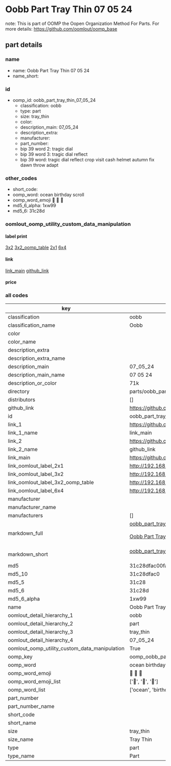 # Oobb Part Tray Thin 07 05 24  

note: This is part of OOMP the Oopen Organization Method For Parts. For more details: https://github.com/oomlout/oomp_base

##  part details





### name
* name: Oobb Part Tray Thin 07 05 24
* name_short: 
### id
* oomp_id: oobb_part_tray_thin_07_05_24
  * classification: oobb
  * type: part
  * size: tray_thin
  * color: 
  * description_main: 07_05_24
  * description_extra: 
  * manufacturer: 
  * part_number: 
  * bip 39 word 2: tragic dial
  * bip 39 word 3: tragic dial reflect
  * bip 39 word: tragic dial reflect crop visit cash helmet autumn fix dawn throw adapt

### other_codes
* short_code: 
* oomp_word: ocean birthday scroll
* oomp_word_emoji :ocean: :birthday: :scroll:
* md5_6_alpha: 1xw99
* md5_6: 31c28d






### oomlout_oomp_utility_custom_data_manipulation
#### label print
[3x2](http://192.168.1.245:1112/?label=oomp%201xw99)
[3x2_oomp_table](http://192.168.1.107:1112/?label=oomp%201xw99)
[2x1](http://192.168.1.242:1112/?label=oomp%201xw99)
[6x4](http://192.168.1.55:1112/?label=oomp%201xw99)    

#### link

[link_main](https://github.com/oomlout/oomlout_oomp_current_version_messy/tree/main/parts/oobb_part_tray_thin_07_05_24) [github_link](https://github.com/oomlout/oomlout_oomp_part_src/tree/main/parts/oobb_part_tray_thin_07_05_24)                             

#### price







### all codes 
| key | value |  
| --- | --- |  
| classification | oobb |  
| classification_name | Oobb |  
| color |  |  
| color_name |  |  
| description_extra |  |  
| description_extra_name |  |  
| description_main | 07_05_24 |  
| description_main_name | 07 05 24 |  
| description_or_color | 71k |  
| directory | parts/oobb_part_tray_thin_07_05_24 |  
| distributors | [] |  
| github_link | https://github.com/oomlout/oomlout_oomp_part_src/tree/main/parts/oobb_part_tray_thin_07_05_24 |  
| id | oobb_part_tray_thin_07_05_24 |  
| link_1 | https://github.com/oomlout/oomlout_oomp_current_version_messy/tree/main/parts/oobb_part_tray_thin_07_05_24 |  
| link_1_name | link_main |  
| link_2 | https://github.com/oomlout/oomlout_oomp_part_src/tree/main/parts/oobb_part_tray_thin_07_05_24 |  
| link_2_name | github_link |  
| link_main | https://github.com/oomlout/oomlout_oomp_current_version_messy/tree/main/parts/oobb_part_tray_thin_07_05_24 |  
| link_oomlout_label_2x1 | http://192.168.1.242:1112/?label=oomp%201xw99 |  
| link_oomlout_label_3x2 | http://192.168.1.245:1112/?label=oomp%201xw99 |  
| link_oomlout_label_3x2_oomp_table | http://192.168.1.107:1112/?label=oomp%201xw99 |  
| link_oomlout_label_6x4 | http://192.168.1.55:1112/?label=oomp%201xw99 |  
| manufacturer |  |  
| manufacturer_name |  |  
| manufacturers | [] |  
| markdown_full | [oobb_part_tray_thin_07_05_24](https://github.com/oomlout/oomlout_oomp_current_version_messy/tree/main/parts/oobb_part_tray_thin_07_05_24)<br>[](https://github.com/oomlout/oomlout_oomp_current_version_messy/tree/main/parts/oobb_part_tray_thin_07_05_24)<br>[Oobb Part Tray Thin 07 05 24](https://github.com/oomlout/oomlout_oomp_current_version_messy/tree/main/parts/oobb_part_tray_thin_07_05_24)<br><br> |  
| markdown_short | [oobb_part_tray_thin_07_05_24](https://github.com/oomlout/oomlout_oomp_current_version_messy/tree/main/parts/oobb_part_tray_thin_07_05_24)<br><br> |  
| md5 | 31c28dfac00fad5c8d7a633f684f4737 |  
| md5_10 | 31c28dfac0 |  
| md5_5 | 31c28 |  
| md5_6 | 31c28d |  
| md5_6_alpha | 1xw99 |  
| name | Oobb Part Tray Thin 07 05 24 |  
| oomlout_detail_hierarchy_1 | oobb |  
| oomlout_detail_hierarchy_2 | part |  
| oomlout_detail_hierarchy_3 | tray_thin |  
| oomlout_detail_hierarchy_4 | 07_05_24 |  
| oomlout_oomp_utility_custom_data_manipulation | True |  
| oomp_key | oomp_oobb_part_tray_thin_07_05_24 |  
| oomp_word | ocean birthday scroll |  
| oomp_word_emoji | :ocean: :birthday: :scroll: |  
| oomp_word_emoji_list | [':ocean:', ':birthday:', ':scroll:'] |  
| oomp_word_list | ['ocean', 'birthday', 'scroll'] |  
| part_number |  |  
| part_number_name |  |  
| short_code |  |  
| short_name |  |  
| size | tray_thin |  
| size_name | Tray Thin |  
| type | part |  
| type_name | Part |  

